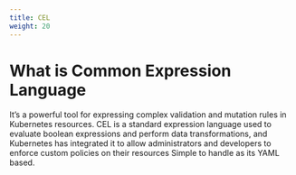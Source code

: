 ```yaml
---
title: CEL
weight: 20
---
```

# What is Common Expression Language
It’s a powerful tool for expressing complex validation and mutation rules in Kubernetes resources. 
CEL is a standard expression language used to evaluate boolean expressions and perform data transformations, and Kubernetes has integrated it to allow administrators and developers to enforce custom policies on their resources
Simple to handle as its YAML based.

